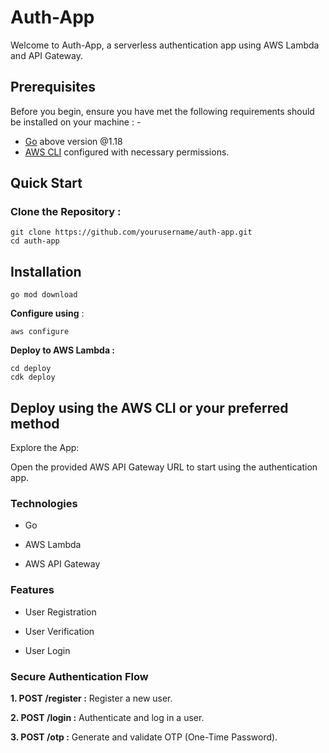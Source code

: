 
# Auth-App

Welcome to Auth-App, a serverless authentication app using AWS Lambda and API Gateway.

## Prerequisites
 Before you begin, ensure you have met the following requirements should be installed on your machine : -
 -  [Go](https://golang.org/doc/install) above version @1.18
 -   [AWS CLI](https://aws.amazon.com/cli/) configured with necessary permissions.

## Quick Start

### Clone the Repository :
```
git clone https://github.com/yourusername/auth-app.git
cd auth-app
```
## Installation
```
go mod download
```
**Configure using** : 
```
aws configure
```
**Deploy to AWS Lambda :** 
```
cd deploy
cdk deploy
```

## Deploy using the AWS CLI or your preferred method

Explore the App:

Open the provided AWS API Gateway URL to start using the authentication app.

### Technologies
   
  - Go
   
- AWS Lambda
   
 - AWS API Gateway
   
  ### Features
   - User Registration

   - User Verification
  
   - User Login

### Secure Authentication Flow

**1. POST /register :** Register a new user.

**2. POST /login :** Authenticate and log in a user.

**3. POST /otp :** Generate and validate OTP (One-Time Password).
